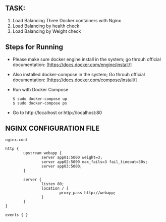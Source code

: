 ## TASK: 

01. Load Balancing Three Docker containers with Nginx
02. Load Balancing by health check
03. Load Balancing by Weight check

## Steps for Running

- Please make sure docker engine install in the system; go throuh official documentation: [https://docs.docker.com/engine/install/]

- Also installed docker-compose in the system; Go throuh official documentation: [https://docs.docker.com/compose/install/]

- Run with Docker Compose
    ```
    $ sudo docker-compose up
    $ sudo docker-compose ps
    ```

- Go to http://localhost or http://localhost:80

## NGINX CONFIGURATION FILE

```
nginx.conf
```

```
http {
        upstream webapp {
                server app01:5000 weight=3;
                server app02:5000 max_fails=3 fail_timeout=30s;
                server app03:5000;
        }

        server {
                listen 80;
                location / {
                        proxy_pass http://webapp;
                }
        }
}

events { }
```
